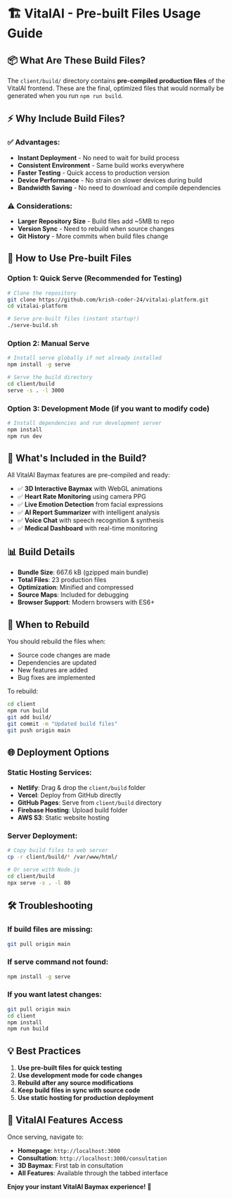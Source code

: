 # 🏗️ VitalAI - Pre-built Files Usage Guide

## 📦 **What Are These Build Files?**

The `client/build/` directory contains **pre-compiled production files** of the VitalAI frontend. These are the final, optimized files that would normally be generated when you run `npm run build`.

## ⚡ **Why Include Build Files?**

### ✅ **Advantages:**
- **Instant Deployment** - No need to wait for build process
- **Consistent Environment** - Same build works everywhere
- **Faster Testing** - Quick access to production version
- **Device Performance** - No strain on slower devices during build
- **Bandwidth Saving** - No need to download and compile dependencies

### ⚠️ **Considerations:**
- **Larger Repository Size** - Build files add ~5MB to repo
- **Version Sync** - Need to rebuild when source changes
- **Git History** - More commits when build files change

## 🚀 **How to Use Pre-built Files**

### **Option 1: Quick Serve (Recommended for Testing)**
```bash
# Clone the repository
git clone https://github.com/krish-coder-24/vitalai-platform.git
cd vitalai-platform

# Serve pre-built files (instant startup!)
./serve-build.sh
```

### **Option 2: Manual Serve**
```bash
# Install serve globally if not already installed
npm install -g serve

# Serve the build directory
cd client/build
serve -s . -l 3000
```

### **Option 3: Development Mode (if you want to modify code)**
```bash
# Install dependencies and run development server
npm install
npm run dev
```

## 🤖 **What's Included in the Build?**

All VitalAI Baymax features are pre-compiled and ready:

- ✅ **3D Interactive Baymax** with WebGL animations
- ✅ **Heart Rate Monitoring** using camera PPG
- ✅ **Live Emotion Detection** from facial expressions  
- ✅ **AI Report Summarizer** with intelligent analysis
- ✅ **Voice Chat** with speech recognition & synthesis
- ✅ **Medical Dashboard** with real-time monitoring

## 📊 **Build Details**

- **Bundle Size**: 667.6 kB (gzipped main bundle)
- **Total Files**: 23 production files
- **Optimization**: Minified and compressed
- **Source Maps**: Included for debugging
- **Browser Support**: Modern browsers with ES6+

## 🔄 **When to Rebuild**

You should rebuild the files when:
- Source code changes are made
- Dependencies are updated  
- New features are added
- Bug fixes are implemented

To rebuild:
```bash
cd client
npm run build
git add build/
git commit -m "Updated build files"
git push origin main
```

## 🌐 **Deployment Options**

### **Static Hosting Services:**
- **Netlify**: Drag & drop the `client/build` folder
- **Vercel**: Deploy from GitHub directly
- **GitHub Pages**: Serve from `client/build` directory
- **Firebase Hosting**: Upload build folder
- **AWS S3**: Static website hosting

### **Server Deployment:**
```bash
# Copy build files to web server
cp -r client/build/* /var/www/html/

# Or serve with Node.js
cd client/build
npx serve -s . -l 80
```

## 🛠️ **Troubleshooting**

### **If build files are missing:**
```bash
git pull origin main
```

### **If serve command not found:**
```bash
npm install -g serve
```

### **If you want latest changes:**
```bash
git pull origin main
cd client
npm install
npm run build
```

## 💡 **Best Practices**

1. **Use pre-built files for quick testing**
2. **Use development mode for code changes**
3. **Rebuild after any source modifications**
4. **Keep build files in sync with source code**
5. **Use static hosting for production deployment**

## 🤖 **VitalAI Features Access**

Once serving, navigate to:
- **Homepage**: `http://localhost:3000`
- **Consultation**: `http://localhost:3000/consultation`
- **3D Baymax**: First tab in consultation
- **All Features**: Available through the tabbed interface

**Enjoy your instant VitalAI Baymax experience!** 💙